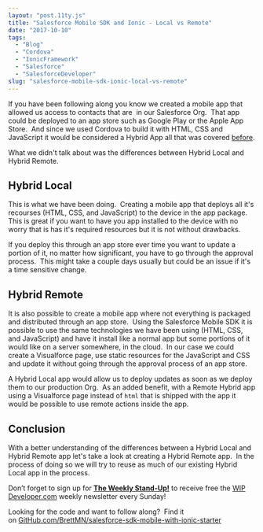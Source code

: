 ```yaml
---
layout: "post.11ty.js"
title: "Salesforce Mobile SDK and Ionic - Local vs Remote"
date: "2017-10-10"
tags: 
  - "Blog"
  - "Cordova"
  - "IonicFramework"
  - "Salesforce"
  - "SalesforceDeveloper"
slug: "salesforce-mobile-sdk-ionic-local-vs-remote"
---
```


If you have been following along you know we created a mobile app that allowed us access to contacts that are  in our Salesforce Org.  That app could be deployed to an app store such as Google Play or the Apple App Store.  And since we used Cordova to build it with HTML, CSS and JavaScript it would be considered a Hybrid App all that was covered [before](https://wipdeveloper.wpcomstaging.com/2017/06/26/saleforce-mobile-sdk-ionic-intro/).

What we didn't talk about was the differences between Hybrid Local and Hybrid Remote.

## Hybrid Local

This is what we have been doing.  Creating a mobile app that deploys all it's recourses (HTML, CSS, and JavaScript) to the device in the app package.  This is great if you want to have you app installed to the device with no worry that is has it's required resources but it is not without drawbacks.

If you deploy this through an app store ever time you want to update a portion of it, no matter how significant, you have to go through the approval process.  This might take a couple days usually but could be an issue if it's a time sensitive change.

## Hybrid Remote

It is also possible to create a mobile app where not everything is packaged and distributed through an app store.  Using the Salesforce Mobile SDK it is possible to use the same technologies we have been using (HTML, CSS, and JavaScript) and have it install like a normal app but some portions of it would like on a server somewhere, in the cloud.  In our case we could create a Visualforce page, use static resources for the JavaScript and CSS and update it without going through the approval process of an app store.

A Hybrid Local app would allow us to deploy updates as soon as we deploy them to our production Org.  As an added benefit, with a Remote Hybrid app using a Visualforce page instead of `html` that is shipped with the app it would be possible to use remote actions inside the app.

## Conclusion

With a better understanding of the differences between a Hybrid Local and Hybrid Remote app let's take a look at creating a Hybrid Remote app.  In the process of doing so we will try to reuse as much of our existing Hybrid Local app in the process.

Don’t forget to sign up for [**The Weekly Stand-Up!**](https://wipdeveloper.wpcomstaging.com/newsletter/) to receive free the [WIP Developer.com](https://wipdeveloper.wpcomstaging.com/) weekly newsletter every Sunday!

Looking for the code and want to follow along?  Find it on [GitHub.com/BrettMN/salesforce-sdk-mobile-with-ionic-starter](https://github.com/BrettMN/salesforce-sdk-mobile-with-ionic-starter)
